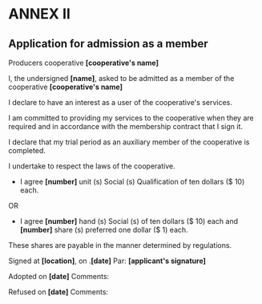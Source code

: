 ﻿ANNEX II
========

Application for admission as a member
-------------------------------------

Producers cooperative **[cooperative's name]**

I, the undersigned **[name]**, asked to be admitted as a member of the
cooperative  **[cooperative's name]**

I declare to have an interest as a user of the cooperative's services.

I am committed to providing my services to the cooperative when they are
required and in accordance with the membership contract that I sign it.

I declare that my trial period as an auxiliary member of the cooperative is
completed.

I undertake to respect the laws of the cooperative.

* I agree **[number]** unit (s) Social (s) Qualification of ten dollars ($ 10)
  each.

OR

* I agree **[number]** hand (s) Social (s) of ten dollars ($ 10) each and
  **[number]** share (s) preferred one dollar ($ 1) each.

These shares are payable in the manner determined by regulations.


Signed at **[location]**, on .**[date]**	Par: **[applicant's signature]**




Adopted on **[date]**
Comments:



Refused on **[date]**
Comments:



